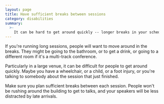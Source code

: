 ```yaml
---
layout: page
title: Have sufficient breaks between sessions
category: disabilities
summary:
  >-
    It can be hard to get around quickly -- longer breaks in your schedule means everyone is more comfortable.
---
```


If you're running long sessions, people will want to move around in the breaks.
They might be going to the bathroom, or to get a drink, or going to a different room if it's a multi-track conference.

Particularly in a large venue, it can be difficult for people to get around quickly.
Maybe you have a wheelchair, or a child, or a foot injury, or you're talking to somebody about the session that just finished.

Make sure you plan sufficient breaks between each session.
People won't be rushing around the building to get to talks, and your speakers will be less distracted by late arrivals.
